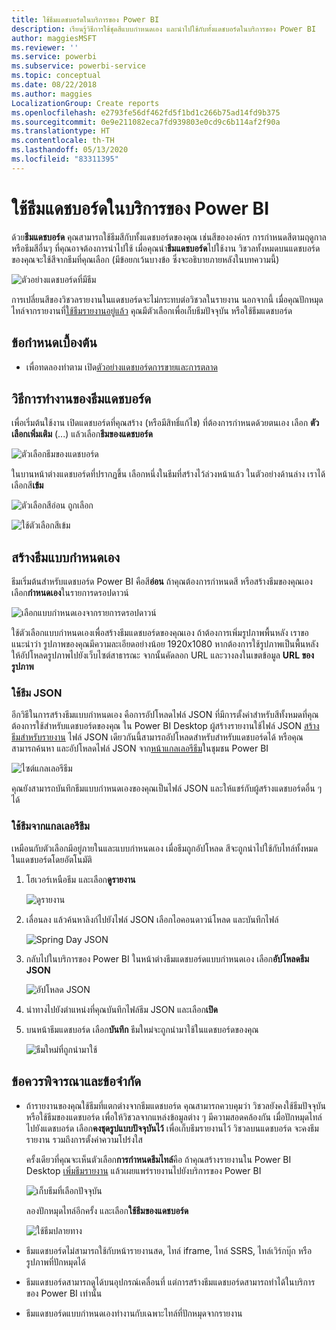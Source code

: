 ```yaml
---
title: ใช้ธีมแดชบอร์ดในบริการของ Power BI
description: เรียนรู้วิธีการใช้ชุดสีแบบกำหนดเอง และนำไปใช้กับทั้งแดชบอร์ดในบริการของ Power BI
author: maggiesMSFT
ms.reviewer: ''
ms.service: powerbi
ms.subservice: powerbi-service
ms.topic: conceptual
ms.date: 08/22/2018
ms.author: maggies
LocalizationGroup: Create reports
ms.openlocfilehash: e2793fe56df462fd5f1bd1c266b75ad14fd9b375
ms.sourcegitcommit: 0e9e211082eca7fd939803e0cd9c6b114af2f90a
ms.translationtype: HT
ms.contentlocale: th-TH
ms.lasthandoff: 05/13/2020
ms.locfileid: "83311395"
---
```

# <a name="use-dashboard-themes-in-power-bi-service"></a>ใช้ธีมแดชบอร์ดในบริการของ Power BI
ด้วย**ธีมแดชบอร์ด** คุณสามารถใช้ธีมสีกับทั้งแดชบอร์ดของคุณ เช่นสีขององค์กร การกำหนดสีตามฤดูกาล หรือธีมสีอื่นๆ ที่คุณอาจต้องการนำไปใช้ เมื่อคุณนำ**ธีมแดชบอร์ด**ไปใช้งาน วิชวลทั้งหมดบนแดชบอร์ดของคุณจะใช้สีจากธีมที่คุณเลือก (มีข้อยกเว้นบางข้อ ซึ่งจะอธิบายภายหลังในบทความนี้)

![ตัวอย่างแดชบอร์ดที่มีธีม](media/service-dashboard-themes/power-bi-full-dashboard-theme.png)

การเปลี่ยนสีของวิชวลรายงานในแดชบอร์ดจะไม่กระทบต่อวิชวลในรายงาน นอกจากนี้ เมื่อคุณปักหมุดไทล์จากรายงานที่[ใช้ธีมรายงานอยู่แล้ว](desktop-report-themes.md) คุณมีตัวเลือกเพื่อเก็บธีมปัจจุบัน หรือใช้ธีมแดชบอร์ด


## <a name="prerequisites"></a>ข้อกำหนดเบื้องต้น
* เพื่อทดลองทำตาม เปิด[ตัวอย่างแดชบอร์ดการขายและการตลาด](sample-datasets.md)


## <a name="how-dashboard-themes-work"></a>วิธีการทำงานของธีมแดชบอร์ด
เพื่อเริ่มต้นใช้งาน เปิดแดชบอร์ดที่คุณสร้าง (หรือมีสิทธิ์แก้ไข) ที่ต้องการกำหนดด้วยตนเอง เลือก **ตัวเลือกเพิ่มเติม** (...) แล้วเลือก**ธีมของแดชบอร์ด** 

![ตัวเลือกธีมของแดชบอร์ด](media/service-dashboard-themes/power-bi-dashboard-theme.png)

ในบานหน้าต่างแดชบอร์ดที่ปรากฏขึ้น เลือกหนึ่งในธีมที่สร้างไว้ล่วงหน้าแล้ว  ในตัวอย่างด้านล่าง เราได้เลือกสี**เข้ม**

![ตัวเลือกสีอ่อน ถูกเลือก](media/service-dashboard-themes/power-bi-theme-menu.png)

![ใช้ตัวเลือกสีเข้ม](media/service-dashboard-themes/power-bi-theme-dark.png)

## <a name="create-a-custom-theme"></a>สร้างธีมแบบกำหนดเอง

ธีมเริ่มต้นสำหรับแดชบอร์ด Power BI คือสี**อ่อน** ถ้าคุณต้องการกำหนดสี หรือสร้างธีมของคุณเอง เลือก**กำหนดเอง**ในรายการดรอปดาวน์ 

![เลือกแบบกำหนดเองจากรายการดรอปดาวน์](media/service-dashboard-themes/power-bi-theme-custom.png)

ใช้ตัวเลือกแบบกำหนดเองเพื่อสร้างธีมแดชบอร์ดของคุณเอง ถ้าต้องการเพิ่มรูปภาพพื้นหลัง เราขอแนะนำว่า รูปภาพของคุณมีความละเอียดอย่างน้อย 1920x1080 หากต้องการใช้รูปภาพเป็นพื้นหลัง ให้อัปโหลดรูปภาพไปยังเว็บไซต์สาธารณะ จากนั้นคัดลอก URL และวางลงในเขตข้อมูล **URL ของรูปภาพ** 

### <a name="using-json-themes"></a>ใช้ธีม JSON
อีกวิธีในการสร้างธีมแบบกำหนดเอง คือการอัปโหลดไฟล์ JSON ที่มีการตั้งค่าสำหรับสีทั้งหมดที่คุณต้องการใช้สำหรับแดชบอร์ดของคุณ ใน Power BI Desktop ผู้สร้างรายงานใช้ไฟล์ JSON [สร้างธีมสำหรับรายงาน](desktop-report-themes.md) ไฟล์ JSON เดียวกันนี้สามารถอัปโหลดสำหรับสำหรับแดชบอร์ดได้ หรือคุณสามารถค้นหา และอัปโหลดไฟล์ JSON จาก[หน้าแกลเลอรีธีม](https://community.powerbi.com/t5/Themes-Gallery/bd-p/ThemesGallery)ในชุมชน Power BI 

![ไซต์แกลเลอรีธีม](media/service-dashboard-themes/power-bi-theme-gallery.png)

คุณยังสามารถบันทึกธีมแบบกำหนดเองของคุณเป็นไฟล์ JSON และให้แชร์กับผู้สร้างแดชบอร์ดอื่น ๆ ได้ 

### <a name="use-a-theme-from-the-theme-gallery"></a>ใช้ธีมจากแกลเลอรีธีม

เหมือนกับตัวเลือกมีอยู่ภายในและแบบกำหนดเอง เมื่อธีมถูกอัปโหลด สีจะถูกนำไปใช้กับไทล์ทั้งหมดในแดชบอร์ดโดยอัตโนมัติ 

1. โฮเวอร์เหนือธีม และเลือก**ดูรายงาน**

    ![ดูรายงาน](media/service-dashboard-themes/power-bi-choose-theme.png)

2. เลื่อนลง แล้วค้นหาลิงก์ไปยังไฟล์ JSON  เลือกไอคอนดาวน์โหลด และบันทึกไฟล์

    ![Spring Day JSON](media/service-dashboard-themes/power-bi-theme-json.png)

3. กลับไปในบริการของ Power BI ในหน้าต่างธีมแดชบอร์ดแบบกำหนดเอง เลือก**อัปโหลดธีม JSON**

    ![อัปโหลด JSON](media/service-dashboard-themes/power-bi-upload-theme.png)

4. นำทางไปยังตำแหน่งที่คุณบันทึกไฟล์ธีม JSON และเลือก**เปิด**

5. บนหน้าธีมแดชบอร์ด เลือก**บันทึก** ธีมใหม่จะถูกนำมาใช้ในแดชบอร์ดของคุณ

    ![ธีมใหม่ที่ถูกนำมาใช้](media/service-dashboard-themes/power-bi-json.png)

## <a name="considerations-and-limitations"></a>ข้อควรพิจารณาและข้อจำกัด

* ถ้ารายงานของคุณใช้ธีมที่แตกต่างจากธีมแดชบอร์ด คุณสามารถควบคุมว่า วิชวลยังคงใช้ธีมปัจจุบัน หรือใช้ธีมของแดชบอร์ด เพื่อให้วิชวลจากแหล่งข้อมูลต่าง ๆ มีความสอดคล้องกัน เมื่อปักหมุดไทล์ไปยังแดชบอร์ด เลือก**คงชุดรูปแบบปัจจุบันไว้** เพื่อเก็บธีมรายงานไว้ วิชวลบนแดชบอร์ด จะคงธีมรายงาน รวมถึงการตั้งค่าความโปร่งใส 

    ครั้งเดียวที่คุณจะเห็นตัวเลือก**การกำหนดธีมไทล์**คือ ถ้าคุณสร้างรายงานใน Power BI Desktop [เพิ่มธีมรายงาน](desktop-report-themes.md) แล้วเผยแพร่รายงานไปยังบริการของ Power BI 

    ![เก็บธีมที่เลือกปัจจุบัน](media/service-dashboard-themes/power-bi-keep-current.png)

    ลองปักหมุดไทล์อีกครั้ง และเลือก**ใช้ธีมของแดชบอร์ด**

    ![ใช้ธีมปลายทาง](media/service-dashboard-themes/power-bi-use-destination.png)

* ธีมแดชบอร์ดไม่สามารถใช้กับหน้ารายงานสด, ไทล์ iframe, ไทล์ SSRS, ไทล์เวิร์กบุ๊ก หรือรูปภาพที่ปักหมุดได้
* ธีมแดชบอร์ดสามารถดูได้บนอุปกรณ์เคลื่อนที่ แต่การสร้างธีมแดชบอร์ดสามารถทำได้ในบริการของ Power BI เท่านั้น 
* ธีมแดชบอร์ดแบบกำหนดเองทำงานกับเฉพาะไทล์ที่ปักหมุดจากรายงาน 

